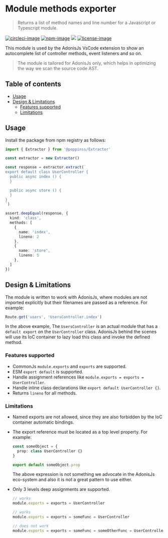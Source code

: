 # Module methods exporter
> Returns a list of method names and line number for a Javascript or Typescript module. 

[![circleci-image]][circleci-url] [![npm-image]][npm-url] ![][typescript-image] [![license-image]][license-url]

This module is used by the AdonisJs VsCode extension to show an autocomplete list of controller methods, event listeners and so on.

> The module is tailored for AdonisJs only, which helps in optimizing the way we scan the source code AST.

<!-- START doctoc generated TOC please keep comment here to allow auto update -->
<!-- DON'T EDIT THIS SECTION, INSTEAD RE-RUN doctoc TO UPDATE -->
## Table of contents

- [Usage](#usage)
- [Design & Limitations](#design--limitations)
  - [Features supported](#features-supported)
  - [Limitations](#limitations)

<!-- END doctoc generated TOC please keep comment here to allow auto update -->

## Usage
Install the package from npm registry as follows:

```ts
import { Extractor } from '@poppinss/Extractor'

const extractor = new Extractor()

const response = extractor.extract(`
export default class UserController {
  public async index () {
  }

  public async store () {
  }
}
`)

assert.deepEqual(response, {
  kind: 'class',
  methods: [
    {
      name: 'index',
      lineno: 2
    },
    {
      name: 'store',
      lineno: 5
    },    
  ]
})
```

## Design & Limitations

The module is written to work with AdonisJs, where modules are not imported explicitly but their filenames are passed as a reference. For example:

```ts
Route.get('users', 'UsersController.index')
```

In the above example, The `UsersController` is an actual module that has a `default export` on the `UserController` class. AdonisJs behind the scenes will use its IoC container to lazy load this class and invoke the defined method.

### Features supported

- CommonJs `module.exports` and `exports` are supported.
- ESM `export default` is supported.
- Handle assignment references like `module.exports = exports = UserController`.
- Handle inline class declarations like `export default UserController {}`.
- Returns `lineno` for all methods.

### Limitations
- Named exports are not allowed, since they are also forbidden by the IoC container automatic bindings.
- The export reference must be located as a top level property. For example:
    ```ts
    const someObject = {
      prop: class UserController {}
    }

    export default someObject.prop
    ```

    The above expression is not something we advocate in the AdonisJs eco-system and also it is not a great pattern to use either.
- Only 3 levels deep assignments are supported.
    ```ts
    // works
    module.exports = exports = UserController

    // works
    module.exports = exports = someFunc = UserController

    // does not work
    module.exports = exports = someFunc = someOtherFunc = UserController
    ```

[circleci-image]: https://img.shields.io/circleci/project/github/poppinss/module-methods-extractor/master.svg?style=for-the-badge&logo=circleci
[circleci-url]: https://circleci.com/gh/poppinss/module-methods-extractor "circleci"

[npm-image]: https://img.shields.io/npm/v/@poppinss/module-methods-extractor.svg?style=for-the-badge&logo=npm
[npm-url]: https://npmjs.org/package/@poppinss/module-methods-extractor "npm"
[typescript-image]: https://img.shields.io/badge/Typescript-294E80.svg?style=for-the-badge&logo=typescript

[license-url]: LICENSE.md
[license-image]: https://img.shields.io/aur/license/pac.svg?style=for-the-badge

